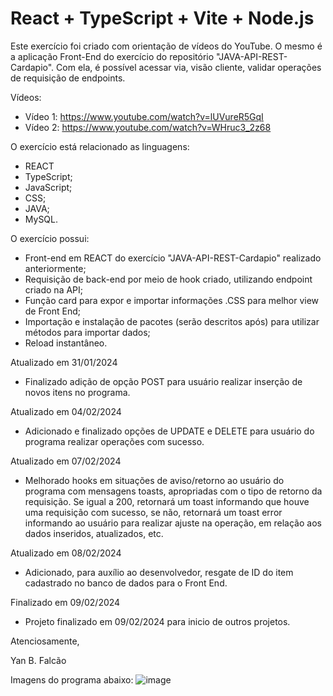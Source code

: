 # React + TypeScript + Vite + Node.js

Este exercício foi criado com orientação de vídeos do YouTube. O mesmo é a aplicação Front-End do exercício do repositório "JAVA-API-REST-Cardapio". Com ela, é possível acessar via, visão cliente, validar operações de requisição de endpoints. 

Vídeos:
 - Vídeo 1: https://www.youtube.com/watch?v=lUVureR5GqI
 - Vídeo 2: https://www.youtube.com/watch?v=WHruc3_2z68

O exercício está relacionado as linguagens:

- REACT
- TypeScript;
- JavaScript;
- CSS;
- JAVA;
- MySQL.

O exercício possui:

- Front-end em REACT do exercício "JAVA-API-REST-Cardapio" realizado anteriormente;
- Requisição de back-end por meio de hook criado, utilizando endpoint criado na API; 
- Função card para expor e importar informações .CSS para melhor view de Front End;
- Importação e instalação de pacotes (serão descritos após) para utilizar métodos para importar dados;
- Reload instantâneo.

Atualizado em 31/01/2024
 - Finalizado adição de opção POST para usuário realizar inserção de novos itens no programa.

Atualizado em 04/02/2024
 - Adicionado e finalizado opções de UPDATE e DELETE para usuário do programa realizar operações com sucesso.

Atualizado em 07/02/2024
 - Melhorado hooks em situações de aviso/retorno ao usuário do programa com mensagens toasts, apropriadas com o tipo de retorno da requisição. Se igual a 200, retornará um toast informando que houve uma requisição com sucesso, se não, retornará um toast error informando ao usuário para realizar ajuste na operação, em relação aos dados inseridos, atualizados, etc.

Atualizado em 08/02/2024
 - Adicionado, para auxílio ao desenvolvedor, resgate de ID do item cadastrado no banco de dados para o Front End.

Finalizado em 09/02/2024
 - Projeto finalizado em 09/02/2024 para inicio de outros projetos.

Atenciosamente,

Yan B. Falcão

Imagens do programa abaixo:
![image](https://github.com/YanBFalcao/REACT-Cardapio/assets/56008873/784a739a-7541-4208-85cc-9a527656e851)
